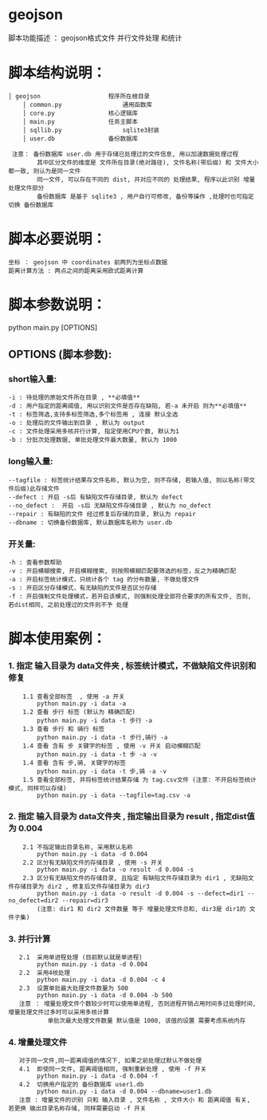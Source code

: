 # geojson
脚本功能描述 ： geojson格式文件 并行文件处理 和统计


# 脚本结构说明：
    │ geojson					程序所在根目录
		│ common.py 				通用函数库
		│ core.py 				核心逻辑库
		│ main.py 				任务主脚本
		│ sqllib.py 				sqlite3封装
		│ user.db 	 			备份数据库
     
     注意： 备份数据库 user.db 用于存储已处理过的文件信息, 用以加速数据处理过程
            其中区分文件的维度是 文件所在目录(绝对路径), 文件名称(带后缀) 和 文件大小都一致, 则认为是同一文件
            同一文件, 可以存在不同的 dist, 并对应不同的 处理结果, 程序以此识别 增量处理文件部分
            备份数据库 是基于 sqlite3 , 用户自行可修改, 备份等操作 ,处理时也可指定切换 备份数据库

# 脚本必要说明：
    坐标 ： geojson 中 coordinates 前两列为坐标点数据
    距离计算方法 : 两点之间的距离采用欧式距离计算

# 脚本参数说明：

python main.py [OPTIONS]

## OPTIONS (脚本参数):
    
###    short输入量:
    -i : 待处理的原始文件所在目录 , **必填值**
    -d : 用户指定的距离阈值, 用以识别文件是否存在缺陷, 若-a 未开启 则为**必填值**
    -t : 标签筛选,支持多标签筛选,多个标签用 , 连接 默认全选
    -o : 处理后的文件输出到目录 , 默认为 output
    -c : 文件处理采用多核并行计算, 指定使用CPU个数, 默认为1
    -b : 分批次处理数据, 单批处理文件最大数量, 默认为 1000

###   long输入量:
    --tagfile : 标签统计结果存文件名称, 默认为空, 则不存储, 若输入值, 则以名称(带文件后缀)此存储文件
    --defect : 开启 -s后 有缺陷文件存储目录, 默认为 defect
    --no_defect :  开启 -s后 无缺陷文件存储目录 , 默认为 no_defect
    --repair : 有缺陷的文件 经过修复后存储的目录, 默认为 repair
    --dbname : 切换备份数据库, 默认数据库名称为 user.db

###    开关量:
    -h : 查看参数帮助
    -v : 开启模糊搜索, 开启模糊搜索, 则按照模糊匹配要筛选的标签，反之为精确匹配
    -a : 开启标签统计模式，只统计各个 tag 的分布数量, 不做处理文件
    -s : 开启区分存储模式，有无缺陷的文件是否区分存储
    -f : 开启强制文件处理模式，若开启该模式, 则强制处理全部符合要求的所有文件, 否则, 若dist相同, 之前处理过的文件则不予 处理

# 脚本使用案例：

###   1. 指定 输入目录为 data文件夹 , 标签统计模式，不做缺陷文件识别和修复
        1.1 查看全部标签  , 使用 -a 开关
            python main.py -i data -a
        1.2 查看 步行 标签 (默认为 精确匹配)
            python main.py -i data -t 步行 -a
        1.3 查看 步行 和 骑行 标签
            python main.py -i data -t 步行,骑行 -a
        1.4 查看 含有 步 关键字的标签 , 使用 -v 开关 启动模糊匹配
            python main.py -i data -t 步 -a -v
        1.4 查看 含有 步,骑, 关键字的标签 
            python main.py -i data -t 步,骑 -a -v 
        1.5 查看全部标签, 并将标签统计结果存储 为 tag.csv文件 (注意: 不开启标签统计模式, 同样可以存储)
            python main.py -i data --tagfile=tag.csv -a

###    2. 指定 输入目录为 data文件夹 , 指定输出目录为 result , 指定dist值为 0.004 
        2.1 不指定输出目录名称, 采用默认名称
            python main.py -i data -d 0.004 
        2.2 区分有无缺陷文件的存储目录 , 使用 -s 开关
            python main.py -i data -o result -d 0.004 -s
        2.3 区分有无缺陷文件的存储目录, 且指定 有缺陷文件存储目录为 dir1 , 无缺陷文件存储目录为 dir2 , 修复后文件存储目录为 dir3
            python main.py -i data -o result -d 0.004 -s --defect=dir1 --no_defect=dir2 --repair=dir3
            (注意: dir1 和 dir2 文件数量 等于 增量处理文件总和, dir3是 dir1的 文件子集)

###    3. 并行计算
       2.1  采用单进程处理 (目前默认就是单进程)
            python main.py -i data -d 0.004 
       2.2  采用4核处理
            python main.py -i data -d 0.004 -c 4
       2.3  设置单批最大处理文件数量为 500
            python main.py -i data -d 0.004 -b 500
       注意 ： 增量处理文件个数较少时可以使用单进程, 否则进程开销占用时间多过处理时间, 增量处理文件过多时可以采用多核计算
               单批次最大处理文件数量 默认值是 1000, 该值的设置 需要考虑系统内存
    
###    4. 增量处理文件
       对于同一文件,同一距离阈值的情况下, 如果之前处理过默认不做处理
       4.1  即使同一文件, 距离阈值相同, 强制重新处理 , 使用 -f 开关
            python main.py -i data -d 0.004 -f
       4.2  切换用户指定的 备份数据库 user1.db
            python main.py -i data -d 0.004 --dbname=user1.db
       注意 : 增量文件的识别 只和 输入目录 , 文件名称 , 文件大小 和 距离阈值 有关, 若更换 输出目录名称存储, 同样需要启动 -f 开关